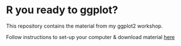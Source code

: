 # R you ready to ggplot?
This repository contains the material from my ggplot2 workshop.

Follow instructions to set-up your computer & download material [here](https://docs.google.com/document/d/1i4VKCzK8bN1xV1oHUSwqkeKxPYEs2-BzgKQ1t5QFYfI)


